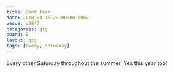 ```yaml
---
title: Boot fair
date: 2010-04-16T23:00:00.000Z
venue: v8847
categories: gig
board: 8
layout: gig
tags: [every, saturday]
---
```

Every other Saturday throughout the summer. Yes this year too!